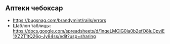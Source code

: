 Аптеки чебоксар
---------------

* https://bugsnag.com/brandymint/rails/errors
* Шаблон таблицы: https://docs.google.com/spreadsheets/d/1nqeLMCIG0la0b2efO8IuCpviE1XZ2T1tQ26g-Jy84ss/edit?usp=sharing
